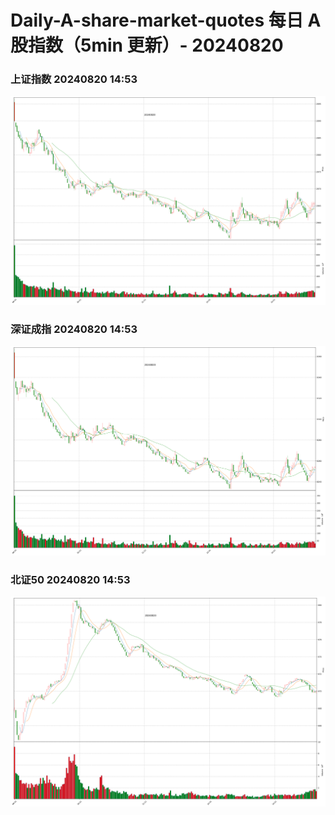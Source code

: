 
# Daily-A-share-market-quotes 每日 A 股指数（5min 更新）- 20240820

### 上证指数 20240820 14:53
![](./fig/2024/8/20240820-sh000001.png)

### 深证成指 20240820 14:53
![](./fig/2024/8/20240820-sz399001.png)

### 北证50 20240820 14:53
![](./fig/2024/8/20240820-bj899050.png)
